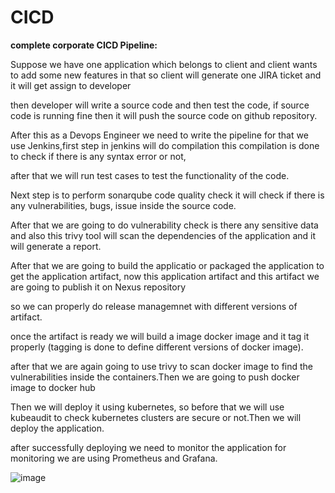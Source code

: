 # CICD

**complete corporate CICD Pipeline:**

Suppose we have one application which belongs to client and client wants to add some new features in that so client will generate one JIRA ticket and it will get assign to developer 

then developer will write a source code and then test the code, if source code is running fine then it will push the source code on github repository.

After this as a Devops Engineer we need to write the pipeline for that we use Jenkins,first step in jenkins  will do compilation this compilation is done to check if there is any syntax error or not,

after that we will run test cases to test the functionality of the code.

Next step is to perform sonarqube code quality check it will check if there is any vulnerabilities, bugs, issue inside the source code.

After that we are going to do vulnerability check is there any sensitive data and also this trivy tool will scan the dependencies of the application and it will generate a report.

After that we are going to build the applicatio or packaged the application to get the application artifact, now this application artifact and this artifact we are going to publish it on Nexus repository

so we can properly do release managemnet with different versions of artifact.

once the artifact is ready we will build a image docker image and it tag it properly (tagging is done to define different versions of docker image).

after that we are again going to use trivy to scan docker image to find the vulnerabilities inside the containers.Then we are going to push docker image to docker hub

Then we will deploy it using kubernetes, so before that we will use kubeaudit to check kubernetes clusters are secure or not.Then we will deploy the application.

after successfully deploying we need to monitor the application for monitoring we are using Prometheus and Grafana.

![image](https://github.com/Nachiketa-A/CICD/assets/157089767/b9e27bf6-e6cb-4be0-b9e2-bb1381720e53)
